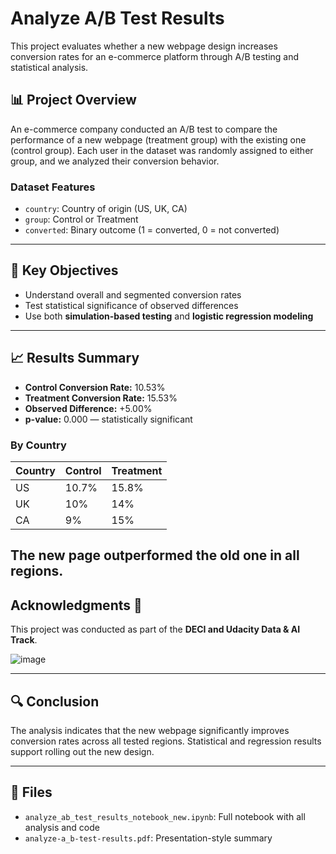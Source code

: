 # Analyze A/B Test Results

This project evaluates whether a new webpage design increases conversion rates for an e-commerce platform through A/B testing and statistical analysis.

## 📊 Project Overview

An e-commerce company conducted an A/B test to compare the performance of a new webpage (treatment group) with the existing one (control group). Each user in the dataset was randomly assigned to either group, and we analyzed their conversion behavior.

### Dataset Features

- `country`: Country of origin (US, UK, CA)
- `group`: Control or Treatment
- `converted`: Binary outcome (1 = converted, 0 = not converted)

---

## 🧠 Key Objectives

- Understand overall and segmented conversion rates
- Test statistical significance of observed differences
- Use both **simulation-based testing** and **logistic regression modeling**

---

## 📈 Results Summary

- **Control Conversion Rate:** 10.53%
- **Treatment Conversion Rate:** 15.53%
- **Observed Difference:** +5.00%
- **p-value:** 0.000 — statistically significant

### By Country
| Country | Control | Treatment |
|---------|---------|-----------|
| US      | 10.7%   | 15.8%     |
| UK      | 10%     | 14%       |
| CA      | 9%      | 15%       |

The new page outperformed the old one in all regions.
----
## Acknowledgments 🙌
This project was conducted as part of the **DECI and Udacity Data & AI Track**. 

![image](https://github.com/user-attachments/assets/9ff3407f-0448-492a-b0d3-507c7491122e)


---

## 🔍 Conclusion

The analysis indicates that the new webpage significantly improves conversion rates across all tested regions. Statistical and regression results support rolling out the new design.

---

## 📁 Files

- `analyze_ab_test_results_notebook_new.ipynb`: Full notebook with all analysis and code
- `analyze-a_b-test-results.pdf`: Presentation-style summary
